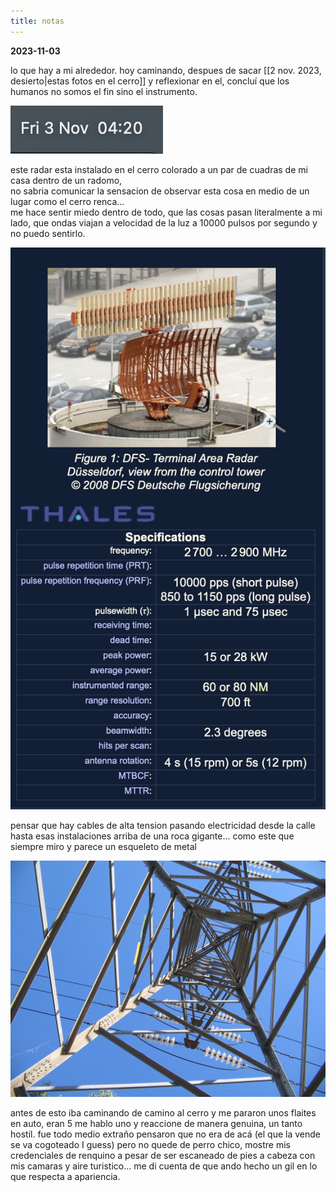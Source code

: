 ```yaml
---
title: notas
---
```


**2023-11-03**

lo que hay a mi alrededor. 
hoy caminando, despues de sacar [[2 nov. 2023, desierto|estas fotos en el cerro]] y reflexionar en el, concluí que los humanos no somos el fin sino el instrumento.

![](Screen%20Shot%202023-11-03%20at%2004.20.42.png)

este radar esta instalado en el cerro colorado a un par de cuadras de mi casa dentro de un radomo,  
no sabria comunicar la sensacion de observar esta cosa en medio de un lugar como el cerro renca...  
me hace sentir miedo dentro de todo, que las cosas pasan literalmente a mi lado, que ondas viajan a velocidad de la luz a 10000 pulsos por segundo y no puedo sentirlo.  

![](Screen%20Shot%202023-11-03%20at%2004.21.21.png)

pensar que hay cables de alta tension pasando electricidad desde la calle hasta esas instalaciones arriba de una roca gigante... como este que siempre miro y parece un esqueleto de metal

![](IMG_2708.jpg)

antes de esto iba caminando de camino al cerro y me pararon unos flaites en auto, eran 5 me hablo uno y reaccione de manera genuina, un tanto hostil. fue todo medio extraño pensaron que no era de acá (el que la vende se va cogoteado I guess) pero no quede de perro chico, mostre mis credenciales de renquino a pesar de ser escaneado de pies a cabeza con mis camaras y aire turistico... me di cuenta de que ando hecho un gil en lo que respecta a apariencia.
